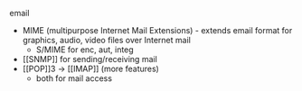 email

- MIME (multipurpose Internet Mail Extensions) - extends email format for graphics, audio, video files over Internet mail
	- S/MIME for enc, aut, integ
- [[SNMP]] for sending/receiving mail
- [[POP]]3 -> [[IMAP]] (more features)
	- both for mail access